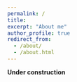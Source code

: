 ```yaml
---
permalink: /
title:
excerpt: "About me"
author_profile: true
redirect_from: 
  - /about/
  - /about.html
---
```

<b>Under construction</b>
